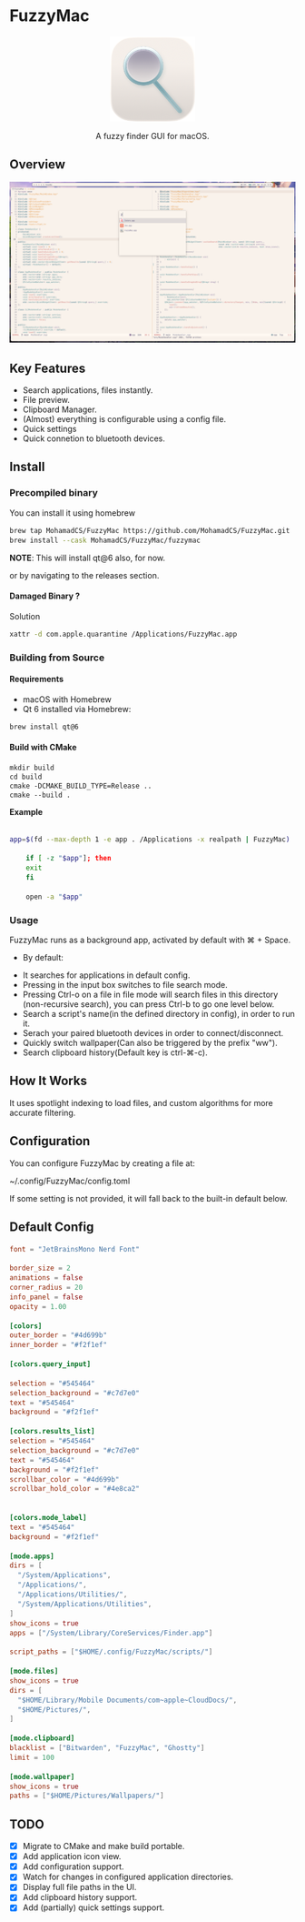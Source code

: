 # FuzzyMac

<p align="center">
<img src="./res/app_icon/icon-256x256.png" alt="FuzzyMac Icon" width="150">
</p>

<p align="center">
A fuzzy finder GUI for macOS.
</p>


## Overview

<p align="center">
<img src="./res/overview.png" alt="FuzzyMac Screenshot">
</p>


## Key Features

- Search applications, files instantly.
- File preview.
- Clipboard Manager.
- (Almost) everything is configurable using a config file.
- Quick settings
- Quick connetion to bluetooth devices.


## Install 

### Precompiled binary
You can install it using homebrew

```bash
brew tap MohamadCS/FuzzyMac https://github.com/MohamadCS/FuzzyMac.git
brew install --cask MohamadCS/FuzzyMac/fuzzymac
```

**NOTE**: This will install qt@6 also, for now.

or by navigating to the releases section.
#### Damaged Binary ?
Solution
```bash
xattr -d com.apple.quarantine /Applications/FuzzyMac.app

```

### Building from Source

#### Requirements
-	macOS with Homebrew
-	Qt 6 installed via Homebrew:

```bash
brew install qt@6
```

#### Build with CMake

```
mkdir build
cd build
cmake -DCMAKE_BUILD_TYPE=Release ..
cmake --build .
```

**Example**
```bash

app=$(fd --max-depth 1 -e app . /Applications -x realpath | FuzzyMac)

	if [ -z "$app"]; then
	exit
	fi

	open -a "$app"

```

### Usage

FuzzyMac runs as a background app, activated by default with ⌘ + Space.

- By default:
*	It searches for applications in default config.
*	Pressing <Space> in the input box switches to file search mode.
*   Pressing Ctrl-o on a file in file mode will search files in this directory (non-recursive search), you can press Ctrl-b to go one level below.
*   Search a script's name(in the defined directory in config), in order to run it.
*   Serach your paired bluetooth devices in order to connect/disconnect. 
*   Quickly switch wallpaper(Can also be triggered by the prefix "ww").
*   Search clipboard history(Default key is ctrl-⌘-c).


## How It Works
It uses spotlight indexing to load files, and custom algorithms for more
accurate filtering.  

## Configuration
You can configure FuzzyMac by creating a file at:

~/.config/FuzzyMac/config.toml

If some setting is not provided, it will fall back to the built-in default below.

## Default Config

```toml
font = "JetBrainsMono Nerd Font"

border_size = 2
animations = false
corner_radius = 20
info_panel = false
opacity = 1.00

[colors]
outer_border = "#4d699b"
inner_border = "#f2f1ef"

[colors.query_input]

selection = "#545464"
selection_background = "#c7d7e0"
text = "#545464"
background = "#f2f1ef"

[colors.results_list]
selection = "#545464"
selection_background = "#c7d7e0"
text = "#545464"
background = "#f2f1ef"
scrollbar_color = "#4d699b"
scrollbar_hold_color = "#4e8ca2"


[colors.mode_label]
text = "#545464"
background = "#f2f1ef"

[mode.apps]
dirs = [
  "/System/Applications",
  "/Applications/",
  "/Applications/Utilities/",
  "/System/Applications/Utilities",
]
show_icons = true
apps = ["/System/Library/CoreServices/Finder.app"]

script_paths = ["$HOME/.config/FuzzyMac/scripts/"]

[mode.files]
show_icons = true
dirs = [
  "$HOME/Library/Mobile Documents/com~apple~CloudDocs/",
  "$HOME/Pictures/",
]

[mode.clipboard]
blacklist = ["Bitwarden", "FuzzyMac", "Ghostty"]
limit = 100

[mode.wallpaper]
show_icons = true
paths = ["$HOME/Pictures/Wallpapers/"]
```




## TODO
- [x] Migrate to CMake and make build portable.
- [x] Add application icon view.
- [x] Add configuration support.
- [x] Watch for changes in configured application directories.
- [x] Display full file paths in the UI.
- [x] Add clipboard history support.
- [x] Add (partially) quick settings support.
